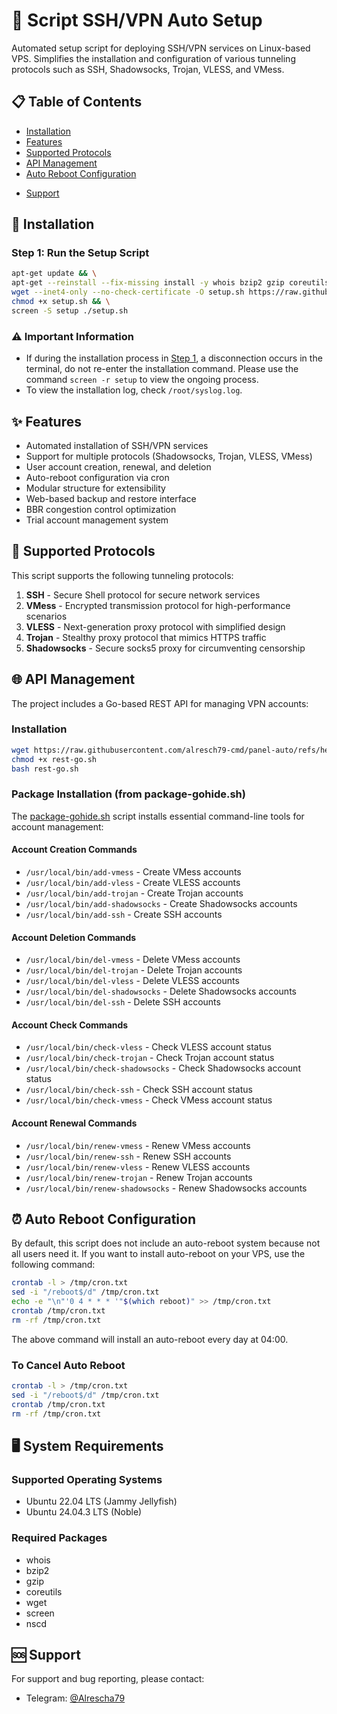 # 🚀 Script SSH/VPN Auto Setup

Automated setup script for deploying SSH/VPN services on Linux-based VPS. Simplifies the installation and configuration of various tunneling protocols such as SSH, Shadowsocks, Trojan, VLESS, and VMess.

## 📋 Table of Contents

- [Installation](#-installation)
- [Features](#-features)
- [Supported Protocols](#-supported-protocols)
- [API Management](#-api-management)
- [Auto Reboot Configuration](#-auto-reboot-configuration)
<!-- - [System Requirements](#-system-requirements) -->
- [Support](#-support)

## 🚀 Installation

### Step 1: Run the Setup Script

```bash
apt-get update && \
apt-get --reinstall --fix-missing install -y whois bzip2 gzip coreutils wget screen nscd && \
wget --inet4-only --no-check-certificate -O setup.sh https://raw.githubusercontent.com/alresch79-cmd/panel-auto/refs/heads/main/setup.sh && \
chmod +x setup.sh && \
screen -S setup ./setup.sh
```

### ⚠️ Important Information

- If during the installation process in [Step 1](#-installation), a disconnection occurs in the terminal, do not re-enter the installation command. Please use the command `screen -r setup` to view the ongoing process.
- To view the installation log, check `/root/syslog.log`.

## ✨ Features

- Automated installation of SSH/VPN services
- Support for multiple protocols (Shadowsocks, Trojan, VLESS, VMess)
- User account creation, renewal, and deletion
- Auto-reboot configuration via cron
- Modular structure for extensibility
- Web-based backup and restore interface
- BBR congestion control optimization
- Trial account management system

## 🔌 Supported Protocols

This script supports the following tunneling protocols:

1. **SSH** - Secure Shell protocol for secure network services
2. **VMess** - Encrypted transmission protocol for high-performance scenarios
3. **VLESS** - Next-generation proxy protocol with simplified design
4. **Trojan** - Stealthy proxy protocol that mimics HTTPS traffic
5. **Shadowsocks** - Secure socks5 proxy for circumventing censorship

## 🌐 API Management

The project includes a Go-based REST API for managing VPN accounts:

### Installation

```bash
wget https://raw.githubusercontent.com/alresch79-cmd/panel-auto/refs/heads/main/golang/rest-go.sh
chmod +x rest-go.sh
bash rest-go.sh
```

### Package Installation (from package-gohide.sh)

The [package-gohide.sh](package-gohide.sh) script installs essential command-line tools for account management:

#### Account Creation Commands

- `/usr/local/bin/add-vmess` - Create VMess accounts
- `/usr/local/bin/add-vless` - Create VLESS accounts
- `/usr/local/bin/add-trojan` - Create Trojan accounts
- `/usr/local/bin/add-shadowsocks` - Create Shadowsocks accounts
- `/usr/local/bin/add-ssh` - Create SSH accounts

#### Account Deletion Commands

- `/usr/local/bin/del-vmess` - Delete VMess accounts
- `/usr/local/bin/del-trojan` - Delete Trojan accounts
- `/usr/local/bin/del-vless` - Delete VLESS accounts
- `/usr/local/bin/del-shadowsocks` - Delete Shadowsocks accounts
- `/usr/local/bin/del-ssh` - Delete SSH accounts

#### Account Check Commands

- `/usr/local/bin/check-vless` - Check VLESS account status
- `/usr/local/bin/check-trojan` - Check Trojan account status
- `/usr/local/bin/check-shadowsocks` - Check Shadowsocks account status
- `/usr/local/bin/check-ssh` - Check SSH account status
- `/usr/local/bin/check-vmess` - Check VMess account status

#### Account Renewal Commands

- `/usr/local/bin/renew-vmess` - Renew VMess accounts
- `/usr/local/bin/renew-ssh` - Renew SSH accounts
- `/usr/local/bin/renew-vless` - Renew VLESS accounts
- `/usr/local/bin/renew-trojan` - Renew Trojan accounts
- `/usr/local/bin/renew-shadowsocks` - Renew Shadowsocks accounts

## ⏰ Auto Reboot Configuration

By default, this script does not include an auto-reboot system because not all users need it. If you want to install auto-reboot on your VPS, use the following command:

```bash
crontab -l > /tmp/cron.txt
sed -i "/reboot$/d" /tmp/cron.txt
echo -e "\n"'0 4 * * * '"$(which reboot)" >> /tmp/cron.txt
crontab /tmp/cron.txt
rm -rf /tmp/cron.txt
```

The above command will install an auto-reboot every day at 04:00.

### To Cancel Auto Reboot

```bash
crontab -l > /tmp/cron.txt
sed -i "/reboot$/d" /tmp/cron.txt
crontab /tmp/cron.txt
rm -rf /tmp/cron.txt
```

## 🖥️ System Requirements

### Supported Operating Systems

- Ubuntu 22.04 LTS (Jammy Jellyfish)
- Ubuntu 24.04.3 LTS (Noble)

### Required Packages

- whois
- bzip2
- gzip
- coreutils
- wget
- screen
- nscd

## 🆘 Support

For support and bug reporting, please contact:

- Telegram: [@Alrescha79](https://t.me/Alrescha79)
